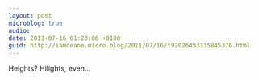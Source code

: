 ```yaml
---
layout: post
microblog: true
audio: 
date: 2011-07-16 01:23:06 +0100
guid: http://samdeane.micro.blog/2011/07/16/t92026433135845376.html
---
```

Heights? Hilights, even...
